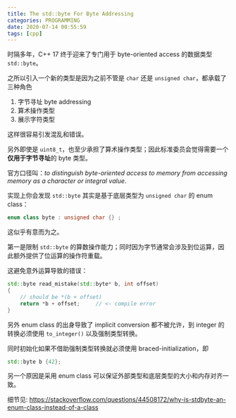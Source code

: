 ```yaml
---
title: The std::byte For Byte Addressing
categories: PROGRAMMING
date: 2020-07-14 00:55:59
tags: [cpp]
---
```

时隔多年，C++ 17 终于迎来了专门用于 byte-oriented access 的数据类型 `std::byte`。

之所以引入一个新的类型是因为之前不管是 `char` 还是 `unsigned char`，都承载了三种角色

1. 字节寻址 byte addressing
2. 算术操作类型
3. 展示字符类型

这样很容易引发混乱和错误。

另外即使是 `uint8_t`，也至少承担了算术操作类型；因此标准委员会觉得需要一个**仅用于字节寻址**的 byte 类型。

官方口径叫：_to distinguish byte-oriented access to memory from accessing memory as a character or integral value_.

实现上你会发现 `std::byte` 其实是基于底层类型为 `unsigned char` 的 enum class：

```cpp
enum class byte : unsigned char {} ;
```

这似乎有意而为之。

第一是限制 `std::byte` 的算数操作能力；同时因为字节通常会涉及到位运算，因此额外提供了位运算的操作符重载。

这避免意外运算导致的错误：

```cpp
std::byte read_mistake(std::byte* b, int offset)
{
    // should be *(b + offset)
    return *b + offset;     // <- compile error
}
```

另外 enum class 的出身导致了 implicit conversion 都不被允许，到 integer 的转换必须使用 `to_integer()` 以及强制类型转换。

同时初始化如果不借助强制类型转换就必须使用 braced-initialization，即

```cpp
std::byte b {42};
```

另一个原因是采用 enum class 可以保证外部类型和底层类型的大小和内存对齐一致。

细节见: https://stackoverflow.com/questions/44508172/why-is-stdbyte-an-enum-class-instead-of-a-class
